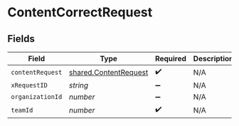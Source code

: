 # ContentCorrectRequest


## Fields

| Field                                                                 | Type                                                                  | Required                                                              | Description                                                           |
| --------------------------------------------------------------------- | --------------------------------------------------------------------- | --------------------------------------------------------------------- | --------------------------------------------------------------------- |
| `contentRequest`                                                      | [shared.ContentRequest](../../../sdk/models/shared/contentrequest.md) | :heavy_check_mark:                                                    | N/A                                                                   |
| `xRequestID`                                                          | *string*                                                              | :heavy_minus_sign:                                                    | N/A                                                                   |
| `organizationId`                                                      | *number*                                                              | :heavy_minus_sign:                                                    | N/A                                                                   |
| `teamId`                                                              | *number*                                                              | :heavy_check_mark:                                                    | N/A                                                                   |